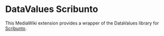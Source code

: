 # DataValues Scribunto

This MediaWiki extension provides a wrapper of the DataValues library for [Scribunto](https://www.mediawiki.org/wiki/Extension:Scribunto).